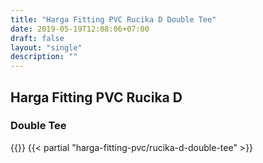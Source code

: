 ```yaml
---
title: "Harga Fitting PVC Rucika D Double Tee"
date: 2019-05-19T12:08:06+07:00
draft: false
layout: "single"
description: ""
---
```


## Harga Fitting PVC Rucika D
### Double Tee
{{<kontak-button>}}
{{< partial "harga-fitting-pvc/rucika-d-double-tee" >}}
